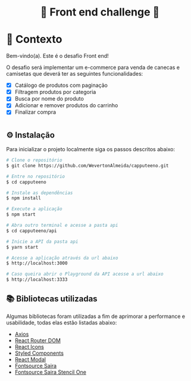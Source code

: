  <h1 align="center">🚀 Front end challenge 🚀</p>


# 🧠 Contexto

Bem-vindo(a). Este é o desafio Front end!

O desafio será implementar um e-commerce para venda de canecas e camisetas que deverá ter as seguintes funcionalidades:
- [x] Catálogo de produtos com paginação
- [x] Filtragem produtos por categoria
- [x] Busca por nome do produto
- [x] Adicionar e remover produtos do carrinho
- [x] Finalizar compra

#

## ⚙️ Instalação

Para inicializar o projeto localmente siga os passos descritos abaixo:

```bash
# Clone o repositório
$ git clone https://github.com/WevertonAlmeida/capputeeno.git

# Entre no repositório
$ cd capputeeno

# Instale as dependências
$ npm install

# Execute a aplicação
$ npm start

# Abra outro terminal e acesse a pasta api
$ cd capputeeno/api

# Inicie a API da pasta api
$ yarn start

# Acesse a aplicação através da url abaixo
$ http://localhost:3000

# Caso queira abrir o Playground da API acesse a url abaixo
$ http://localhost:3333
```
## 📚 Bibliotecas utilizadas

  Algumas bibliotecas foram utilizadas a fim de aprimorar a performance e usabilidade, todas elas estão listadas abaixo:
  
  - [Axios](https://www.npmjs.com/package/axios)
  - [React Router DOM](https://www.npmjs.com/package/react-router-dom)
  - [React Icons](https://www.npmjs.com/package/react-icons)
  - [Styled Components](https://www.styled-components.com)
  - [React Modal](https://www.npmjs.com/package/react-modal)
  - [Fontsource Saira](https://www.npmjs.com/package/@fontsource/saira)
  - [Fontsource Saira Stencil One](https://www.npmjs.com/package/@fontsource/saira-stencil-one)
